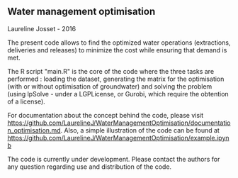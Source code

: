 ## Water  management optimisation
Laureline Josset - 2016

The present code allows to find the optimized water operations (extractions, deliveries and releases) to minimize the cost while ensuring that demand is met.

The R script "main.R" is the core of the code where the three tasks are performed : loading the dataset, generating the matrix for the optimisation (with or without optimisation of groundwater) and solving the problem (using lpSolve - under a LGPLicense, or Gurobi, which require the obtention of a license). 

For documentation about the concept behind the code, please visit https://github.com/LaurelineJ/WaterManagementOptimisation/documentation_optimisation.md. Also, a simple illustration of the code can be found at https://github.com/LaurelineJ/WaterManagementOptimisation/example.ipynb

The code is currently under development. Please contact the authors for any question regarding use and distribution of the code. 